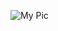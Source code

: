 ![My Pic](https://user-images.githubusercontent.com/82983915/144891227-7bc94fb4-e484-4a90-8f37-12d58d54af40.JPG)

